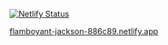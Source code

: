 [![Netlify Status](https://api.netlify.com/api/v1/badges/c45099c6-9078-4673-aa6d-d9224abe69c9/deploy-status)](https://app.netlify.com/sites/flamboyant-jackson-886c89/deploys)

[flamboyant-jackson-886c89.netlify.app](https://flamboyant-jackson-886c89.netlify.app/)
